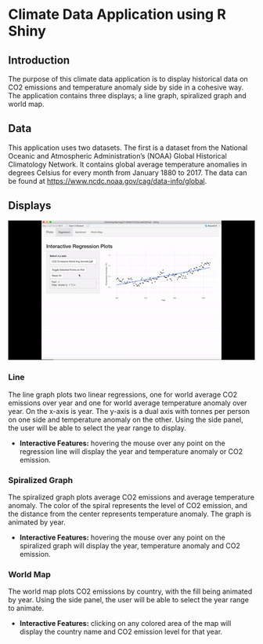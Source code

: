 # Climate Data Application using R Shiny

## Introduction
The purpose of this climate data application is to display historical data on CO2 emissions and temperature anomaly side by side in a cohesive way. The application contains three displays; a line graph, spiralized graph and world map.

## Data
This application uses two datasets. The first is a dataset from the National Oceanic and Atmospheric Administration’s (NOAA) Global Historical Climatology Network. It contains global average temperature anomalies in degrees Celsius for every month from January 1880 to 2017. The data can be found at https://www.ncdc.noaa.gov/cag/data-info/global.

## Displays
![](climate.gif)

### Line
The line graph plots two linear regressions, one for world average CO2 emissions over year and one for world average temperature anomaly over year. On the x-axis is year. The y-axis is a dual axis with tonnes per person on one side and temperature anomaly on the other. Using the side panel, the user will be able to select the year range to display.
* <b>Interactive Features:</b> hovering the mouse over any point on the regression line will display the year and temperature anomaly or CO2 emission.

### Spiralized Graph
The spiralized graph plots average CO2 emissions and average temperature anomaly. The color of the spiral represents the level of CO2 emission, and the distance from the center represents temperature anomaly. The graph is animated by year. 
* <b>Interactive Features:</b> hovering the mouse over any point on the spiralized graph will 
display the year, temperature anomaly and CO2 emission.

### World Map
The world map plots CO2 emissions by country, with the fill being animated by year. Using the side panel, the user will be able to select the year range to animate.
* <b> Interactive Features:</b> clicking on any colored area of the map will display the country name and CO2 emission level for that year.

